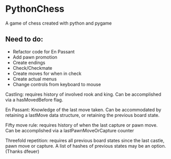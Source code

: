 # PythonChess
A game of chess created with python and pygame

## Need to do:
- Refactor code for En Passant
- Add pawn promotion
- Create endings
- Check/Checkmate
- Create moves for when in check
- Create actual menus
- Change controls from keyboard to mouse

Castling: requires history of involved rook and king. Can be accomplished via a hasMovedBefore flag.

En Passant: Knowledge of the last move taken. Can be accommodated by retaining a lastMove data structure, or retaining the previous board state.

Fifty move rule: requires history of when the last capture or pawn move. Can be accomplished via a lastPawnMoveOrCapture counter

Threefold repetition: requires all previous board states since the last castle, pawn move or capture. A list of hashes of previous states may be an option. (Thanks dfeuer)